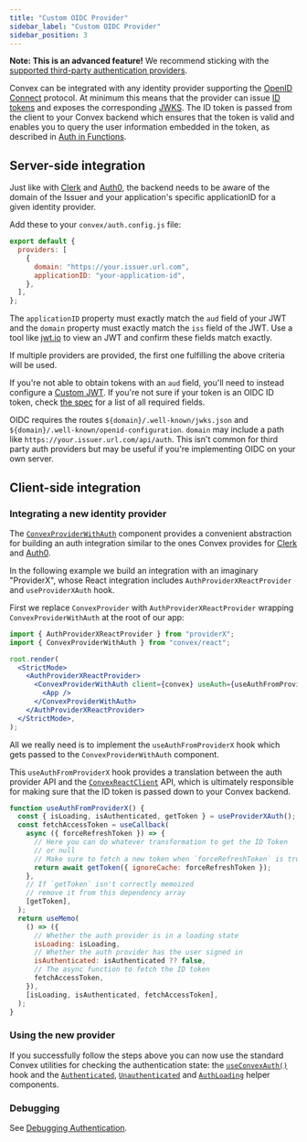 ```yaml
---
title: "Custom OIDC Provider"
sidebar_label: "Custom OIDC Provider"
sidebar_position: 3
---
```


**Note: This is an advanced feature!** We recommend sticking with the
[supported third-party authentication providers](/auth.mdx).

Convex can be integrated with any identity provider supporting the
[OpenID Connect](https://openid.net/connect/) protocol. At minimum this means
that the provider can issue
[ID tokens](https://openid.net/specs/openid-connect-core-1_0.html#IDToken) and
exposes the corresponding
[JWKS](https://auth0.com/docs/secure/tokens/json-web-tokens/json-web-key-sets).
The ID token is passed from the client to your Convex backend which ensures that
the token is valid and enables you to query the user information embedded in the
token, as described in [Auth in Functions](/auth/functions-auth.mdx).

## Server-side integration

Just like with [Clerk](/auth/clerk.mdx) and [Auth0](/auth/auth0.mdx), the
backend needs to be aware of the domain of the Issuer and your application's
specific applicationID for a given identity provider.

Add these to your `convex/auth.config.js` file:

```js noDialect title="convex/auth.config.js"
export default {
  providers: [
    {
      domain: "https://your.issuer.url.com",
      applicationID: "your-application-id",
    },
  ],
};
```

The `applicationID` property must exactly match the `aud` field of your JWT and
the `domain` property must exactly match the `iss` field of the JWT. Use a tool
like [jwt.io](https://jwt.io/) to view an JWT and confirm these fields match
exactly.

If multiple providers are provided, the first one fulfilling the above criteria
will be used.

If you're not able to obtain tokens with an `aud` field, you'll need to instead
configure a [Custom JWT](/auth/advanced/custom-jwt.mdx). If you're not sure if
your token is an OIDC ID token, check
[the spec](https://openid.net/specs/openid-connect-core-1_0-final.html#rfc.section.2)
for a list of all required fields.

OIDC requires the routes `${domain}/.well-known/jwks.json` and
`${domain}/.well-known/openid-configuration`. `domain` may include a path like
`https://your.issuer.url.com/api/auth`. This isn't common for third party auth
providers but may be useful if you're implementing OIDC on your own server.

## Client-side integration

### Integrating a new identity provider

The [`ConvexProviderWithAuth`](/api/modules/react#convexproviderwithauth)
component provides a convenient abstraction for building an auth integration
similar to the ones Convex provides for [Clerk](/auth/clerk.mdx) and
[Auth0](/auth/auth0.mdx).

In the following example we build an integration with an imaginary "ProviderX",
whose React integration includes `AuthProviderXReactProvider` and
`useProviderXAuth` hook.

First we replace `ConvexProvider` with `AuthProviderXReactProvider` wrapping
`ConvexProviderWithAuth` at the root of our app:

```jsx title="src/index.js"
import { AuthProviderXReactProvider } from "providerX";
import { ConvexProviderWithAuth } from "convex/react";

root.render(
  <StrictMode>
    <AuthProviderXReactProvider>
      <ConvexProviderWithAuth client={convex} useAuth={useAuthFromProviderX}>
        <App />
      </ConvexProviderWithAuth>
    </AuthProviderXReactProvider>
  </StrictMode>,
);
```

All we really need is to implement the `useAuthFromProviderX` hook which gets
passed to the `ConvexProviderWithAuth` component.

This `useAuthFromProviderX` hook provides a translation between the auth
provider API and the [`ConvexReactClient`](/api/classes/react.ConvexReactClient)
API, which is ultimately responsible for making sure that the ID token is passed
down to your Convex backend.

```jsx title="src/ConvexProviderWithProviderX.js"
function useAuthFromProviderX() {
  const { isLoading, isAuthenticated, getToken } = useProviderXAuth();
  const fetchAccessToken = useCallback(
    async ({ forceRefreshToken }) => {
      // Here you can do whatever transformation to get the ID Token
      // or null
      // Make sure to fetch a new token when `forceRefreshToken` is true
      return await getToken({ ignoreCache: forceRefreshToken });
    },
    // If `getToken` isn't correctly memoized
    // remove it from this dependency array
    [getToken],
  );
  return useMemo(
    () => ({
      // Whether the auth provider is in a loading state
      isLoading: isLoading,
      // Whether the auth provider has the user signed in
      isAuthenticated: isAuthenticated ?? false,
      // The async function to fetch the ID token
      fetchAccessToken,
    }),
    [isLoading, isAuthenticated, fetchAccessToken],
  );
}
```

### Using the new provider

If you successfully follow the steps above you can now use the standard Convex
utilities for checking the authentication state: the
[`useConvexAuth()`](/api/modules/react#useconvexauth) hook and the
[`Authenticated`](/api/modules/react#authenticated),
[`Unauthenticated`](/api/modules/react#authenticated) and
[`AuthLoading`](/api/modules/react#authloading) helper components.

### Debugging

See [Debugging Authentication](/auth/debug.mdx).

<StackPosts query="authentication" />
